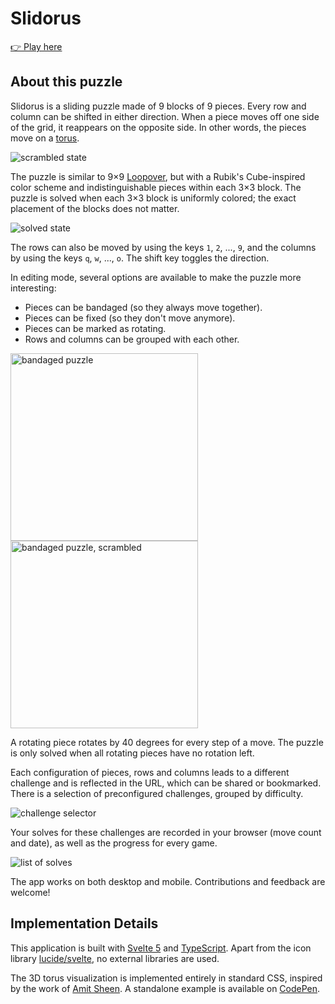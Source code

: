 # Slidorus

[👉 Play here](https://slidorus.xyz)

## About this puzzle

Slidorus is a sliding puzzle made of 9 blocks of 9 pieces. Every row and column can be shifted in either direction. When a piece moves off one side of the grid, it reappears on the opposite side. In other words, the pieces move on a [torus](https://en.wikipedia.org/wiki/Torus).

<img alt="scrambled state" src="https://github.com/user-attachments/assets/cd409e14-e994-4af4-81e9-b034bb7b056a" />

The puzzle is similar to 9×9 [Loopover](https://loopover.xyz/), but with a Rubik's Cube-inspired color scheme and indistinguishable pieces within each 3×3 block. The puzzle is solved when each 3×3 block is uniformly colored; the exact placement of the blocks does not matter.

<img alt="solved state" src="https://github.com/user-attachments/assets/e1bb22dc-eed1-44b0-8663-4611f6cac4e9" />

The rows can also be moved by using the keys `1`, `2`, ..., `9`, and the columns by using the keys `q`, `w`, ..., `o`. The shift key toggles the direction.

In editing mode, several options are available to make the puzzle more interesting:

-   Pieces can be bandaged (so they always move together).
-   Pieces can be fixed (so they don't move anymore).
-   Pieces can be marked as rotating.
-   Rows and columns can be grouped with each other.

<img width="300" alt="bandaged puzzle" src="https://github.com/user-attachments/assets/2dc5b460-2b95-4624-8c12-65956288e4b4" /> <img width="300" alt="bandaged puzzle, scrambled" src="https://github.com/user-attachments/assets/b63de29b-7ef9-40aa-b395-c758654d141c" />

A rotating piece rotates by 40 degrees for every step of a move. The puzzle is only solved when all rotating pieces have no rotation left.

Each configuration of pieces, rows and columns leads to a different challenge and is reflected in the URL, which can be shared or bookmarked. There is a selection of preconfigured challenges, grouped by difficulty.
 
<img alt="challenge selector" src="https://github.com/user-attachments/assets/cdf4f99d-d102-4c33-b152-a9d56ae9b6a1" />

Your solves for these challenges are recorded in your browser (move count and date), as well as the progress for every game.
 
<img alt="list of solves" src="https://github.com/user-attachments/assets/72c0a15f-7998-41d0-86f4-dc6926dcfc9d" />
  
The app works on both desktop and mobile. Contributions and feedback are welcome!

## Implementation Details

This application is built with [Svelte 5](https://svelte.dev) and [TypeScript](https://www.typescriptlang.org/). Apart from the icon library [lucide/svelte](https://lucide.dev/guide/packages/lucide-svelte), no external libraries are used.

The 3D torus visualization is implemented entirely in standard CSS, inspired by the work of [Amit Sheen](https://github.com/Amit-Sheen). A standalone example is available on [CodePen](https://codepen.io/scriptraccoon/pen/LEGGrzp).

